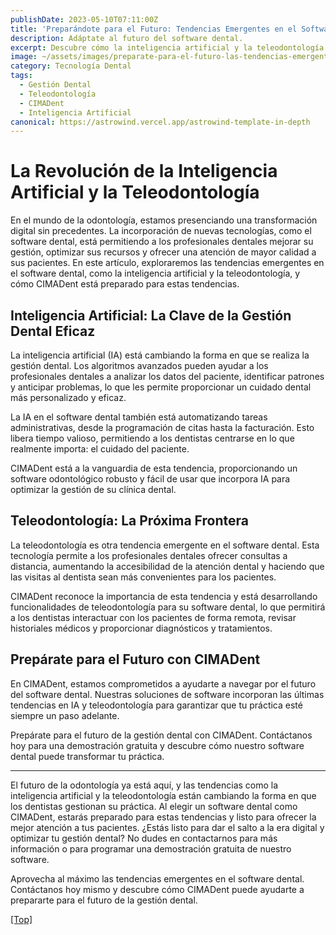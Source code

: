 ```yaml
---
publishDate: 2023-05-10T07:11:00Z
title: 'Preparándote para el Futuro: Tendencias Emergentes en el Software Dental'
description: Adáptate al futuro del software dental.
excerpt: Descubre cómo la inteligencia artificial y la teleodontología están revolucionando la gestión dental y cómo CIMADent te ayuda a prepararte para estas tendencias.
image: ~/assets/images/preparate-para-el-futuro-las-tendencias-emergentes-en-el-software-dental.png
category: Tecnología Dental
tags:
  - Gestión Dental
  - Teleodontología
  - CIMADent
  - Inteligencia Artificial
canonical: https://astrowind.vercel.app/astrowind-template-in-depth
---
```


# La Revolución de la Inteligencia Artificial y la Teleodontología

En el mundo de la odontología, estamos presenciando una transformación digital sin precedentes. La incorporación de nuevas tecnologías, como el software dental, está permitiendo a los profesionales dentales mejorar su gestión, optimizar sus recursos y ofrecer una atención de mayor calidad a sus pacientes. En este artículo, exploraremos las tendencias emergentes en el software dental, como la inteligencia artificial y la teleodontología, y cómo CIMADent está preparado para estas tendencias.

## Inteligencia Artificial: La Clave de la Gestión Dental Eficaz

La inteligencia artificial (IA) está cambiando la forma en que se realiza la gestión dental. Los algoritmos avanzados pueden ayudar a los profesionales dentales a analizar los datos del paciente, identificar patrones y anticipar problemas, lo que les permite proporcionar un cuidado dental más personalizado y eficaz.

La IA en el software dental también está automatizando tareas administrativas, desde la programación de citas hasta la facturación. Esto libera tiempo valioso, permitiendo a los dentistas centrarse en lo que realmente importa: el cuidado del paciente.

CIMADent está a la vanguardia de esta tendencia, proporcionando un software odontológico robusto y fácil de usar que incorpora IA para optimizar la gestión de su clínica dental.

## Teleodontología: La Próxima Frontera

La teleodontología es otra tendencia emergente en el software dental. Esta tecnología permite a los profesionales dentales ofrecer consultas a distancia, aumentando la accesibilidad de la atención dental y haciendo que las visitas al dentista sean más convenientes para los pacientes.

CIMADent reconoce la importancia de esta tendencia y está desarrollando funcionalidades de teleodontología para su software dental, lo que permitirá a los dentistas interactuar con los pacientes de forma remota, revisar historiales médicos y proporcionar diagnósticos y tratamientos.

## Prepárate para el Futuro con CIMADent

En CIMADent, estamos comprometidos a ayudarte a navegar por el futuro del software dental. Nuestras soluciones de software incorporan las últimas tendencias en IA y teleodontología para garantizar que tu práctica esté siempre un paso adelante.

Prepárate para el futuro de la gestión dental con CIMADent. Contáctanos hoy para una demostración gratuita y descubre cómo nuestro software dental puede transformar tu práctica.

---

El futuro de la odontología ya está aquí, y las tendencias como la inteligencia artificial y la teleodontología están cambiando la forma en que los dentistas gestionan su práctica. Al elegir un software dental como CIMADent, estarás preparado para estas tendencias y listo para ofrecer la mejor atención a tus pacientes. ¿Estás listo para dar el salto a la era digital y optimizar tu gestión dental? No dudes en contactarnos para más información o para programar una demostración gratuita de nuestro software.

Aprovecha al máximo las tendencias emergentes en el software dental. Contáctanos hoy mismo y descubre cómo CIMADent puede ayudarte a prepararte para el futuro de la gestión dental.

[[Top]](#top)
